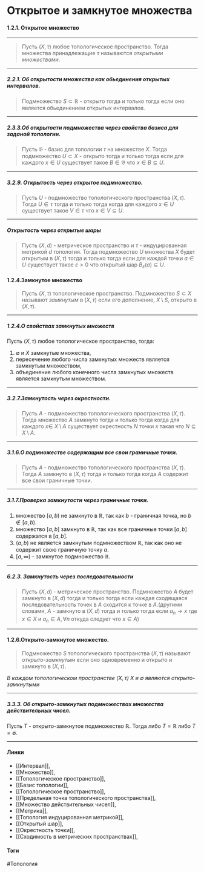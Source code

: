 # Открытое и замкнутое множества
#### 1.2.1. Открытое множество
***
>Пусть $(X,\tau)$ любое топологическое пространство. Тогда множества принадлежащие $\tau$ называются *открытыми множествами*.
***
##### 2.2.1. Об открытости множества как обьединения открытых интервалов.
>Подмножество $S\subset\mathbb{R}$ - открыто тогда и только тогда если оно является обьединением открытых интервалов.
***
##### 2.3.3.Об открытости подмножества через свойства базиса для заданой топологии.
>Пусть $\mathfrak{B}$ - базис для топологии $\tau$ на множестве $X$. Тогда подмножество $U\subset X$ - открыто тогда и только тогда если для каждого $x\in U$ существует такое $B\in\mathfrak{B}$ что $x\in B\subseteq U$.
***
##### 3.2.9. Открытость через открытое подмножество.
>Пусть $U$ - подмножество топологического пространства $(X,\tau)$. Тогда $U\in\tau$ тогда и только тогда когда для каждого $x\in U$ существует такое $V\in\tau$ что $x\in V\subseteq U$.
***
##### Открытость через открытые шары
>Пусть $(X,d)$ - метрическое пространство и $\tau$ - индуцированная метрикой $d$ топология. Тогда подмножество $U$ множества $X$ будет открытым в $(X,\tau)$ тогда и только тогда если для каждой точки $a\in U$ существует такое $\varepsilon>0$ что открытый шар $B_{\varepsilon}(a)\subseteq U$.


#### 1.2.4.Замкнутое множество
>Пусть $(X,\tau)$ топологическое пространство. Подмножество $S \subset X$ называют *замкнутым* в $(X,\tau)$ если его дополнение, $X\setminus S$, открыто в $(X,\tau)$.
***
##### 1.2.4.О свойствах замкнутых множеств
Пусть $(X,\tau)$ любое топологическое пространство, тогда:
1. $\emptyset$ и $X$ замкнутые множества,
2. пересечение любого числа замкнутых множеств является замкнутым множеством,
3. объединение любого конечного числа замкнутых множеств является замкнутым множеством.
***
##### 3.2.7.Замкнутость через окрестности.
>Пусть $A$ - подмножество топологического пространства $(X,\tau)$. Тогда множество $A$ замкнуто тогда и только тогда когда для каждого $x\in\ X\setminus A$ существует окрестность $N$ точки $x$ такая что $N\subseteq X\setminus A$. 
***
##### 3.1.6.О подмножестве содержащим все свои граничные точки.
>Пусть $A$ - подмножество топологического пространства $(X,\tau)$. Тогда $A$ замкнуто в $(X,\tau)$ тогда и только тогда когда $A$ содержит все свои граничные точки.
***
##### 3.1.7.Проверка замкнутости через граничные точки.
1. множество $[a,b)$ не замкнуто в $\mathbb{R}$, так как $b$ - граничная точка, но $b\notin[a,b)$.
2. множество $[a,b]$ замкнуто в $\mathbb{R}$, так как все граничные точки $[a,b]$ содержатся в $[a,b]$.
3. $(a,b)$ не является замкнутым подмножеством $\mathbb{R}$, так как оно не содержит свою граничную точку $a$.
4. $[a,\infty)$ - замкнутое подмножество $\mathbb{R}$.

***
##### 6.2.3. Замкнутость через последовательности
>Пусть $(X,d)$ - метрическое пространство. Подмножество $A$ будет замкнуто в $(X,d)$ тогда и только тогда если каждая сходящаяся последовательность точек в $A$ сходится к точке в $A$.(другими словами, $A$ - замкнуто в $(X,d)$ тогда и только тогда если $a_{n}\to x$ где $x\in X$ и $a_{n}\in A,\forall n$ откуда следует что $x\in A$) 
***
#### 1.2.6.Открыто-замкнутое множество.
>Подмножество $S$ топологического пространства $(X,\tau)$ называют *открыто-замкнутым* если оно одновременно и открыто и замкнуто в $(X,\tau)$.

*В каждом топологическом пространстве $(X,\tau)$ $X$ и $\emptyset$ являются открыто-замкнутыми*
***
##### 3.3.3. Об открыто-замкнутых подмножествах множества действительных чисел.
Пусть $T$ - открыто-замкнутое подмножество $\mathbb{R}$. Тогда либо $T=\mathbb{R}$ либо $T=\emptyset$.
***
#### Линки 
- [[Интервал]],
- [[Множество]],
- [[Топологическое пространство]],
- [[Базис топологии]],
- [[Топологическое пространство]],
- [[Предельная точка топологического пространства]],
- [[Множество действительных чисел]],
- [[Метрика]],
- [[Топология индуцированная метрикой]],
- [[Открытый шар]],
- [[Окрестность точки]],
- [[Сходимость в метрических пространствах]],
#### Тэги 
 #Топология